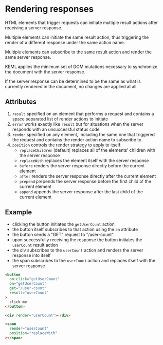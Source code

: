 # Rendering responses

HTML elements that trigger requests can initiate multiple result actions after
receiving a server response.

Multiple elements can initiate the same result action, thus triggering the
render of a different response under the same action name.

Multiple elements can subscribe to the same result action and render the same
server response.

KEML applies the minimum set of DOM mutations necessary to synchronize the
document with the server response.

If the server response can be determined to be the same as what is currently
rendered in the document, no changes are applied at all.

## Attributes

1. `result` specified on an element that performs a request and contains a
   space separated list of render actions to initiate
1. `error` works exactly like `result` but for situations when the server
   responds with an unsuccessful status code
1. `render` specified on any element, including the same one that triggered the
   request and contains the render action name to subscribe to
1. `position` controls the render strategy to apply to itself:
    - `replaceChildren` (default) replaces all of the elements' children with
      the server response
    - `replaceWith` replaces the element itself with the server response
    - `before` renders the server response directly before the current element
    - `after` renders the server response directly after the current element
    - `prepend` prepends the server response before the first child of the
      current element
    - `append` appends the server response after the last child of the current
      element

## Example

- clicking the button initiates the `getUserCount` action
- the button itself subscribes to that action using the `on` attribute
- the button sends a "GET" request to "/user-count"
- upon successfully receiving the response the button initiates the `userCount`
  result action
- the div subscribes to the `userCount` action and renders the server response
  into itself
- the span subscribes to the `userCount` action and replaces itself with the
  server response

```html
<button
  on:click="getUserCount"
  on="getUserCount"
  get="/user-count"
  result="userCount"
>
  click me
</button>

<div render="userCount"></div>

<span
  render="userCount"
  position="replaceWith"
></span>
```
